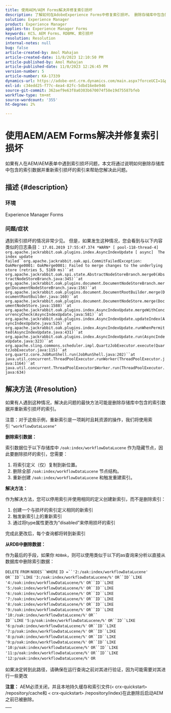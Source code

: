 ```yaml
---
title: 使用AEM/AEM Forms解决并修复索引损坏
description: 了解如何在AdobeExperience Forms中修复索引损坏。 删除存储库中包含的索引数据，并重新索引损坏的索引。
solution: Experience Manager
product: Experience Manager
applies-to: Experience Manager Forms
keywords: KCS、AEM Forms、RDBMK、索引损坏
resolution: Resolution
internal-notes: null
bug: false
article-created-by: Amol Mahajan
article-created-date: 11/8/2023 12:10:50 PM
article-published-by: Amol Mahajan
article-published-date: 11/8/2023 12:26:45 PM
version-number: 5
article-number: KA-17339
dynamics-url: https://adobe-ent.crm.dynamics.com/main.aspx?forceUCI=1&pagetype=entityrecord&etn=knowledgearticle&id=de7689d8-2f7e-ee11-8179-6045bd006704
exl-id: c34edd25-f77c-4ea4-82fc-5dbd16e8e946
source-git-commit: 362aef9e63f8a0303b670074f58e19d75587bfeb
workflow-type: tm+mt
source-wordcount: '355'
ht-degree: 2%

---
```


# 使用AEM/AEM Forms解决并修复索引损坏


如果有人在AEM/AEM表单中遇到索引损坏问题，本文将通过说明如何删除存储库中包含的索引数据并重新索引损坏的索引来帮助您解决此问题。

## 描述 {#description}


### <b>环境</b>

Experience Manager Forms



### <b>问题/症状</b>

遇到索引损坏的情况非常少见。 但是，如果发生这种情况，您会看到与以下内容类似的日志条目：
`17.01.2019 17:55:47.374 *WARN* [ pool-118-thread-4]  org.apache.jackrabbit.oak.plugins.index.AsyncIndexUpdate [ async]  The index update failed``org.apache.jackrabbit.oak.api.CommitFailedException: OakMerge0001: OakMerge0001: Failed to merge changes to the underlying store (retries 5, 5169 ms)``at org.apache.jackrabbit.oak.spi.state.AbstractNodeStoreBranch.merge0(AbstractNodeStoreBranch.java:345)``at org.apache.jackrabbit.oak.plugins.document.DocumentNodeStoreBranch.merge(DocumentNodeStoreBranch.java:156)``at org.apache.jackrabbit.oak.plugins.document.DocumentRootBuilder.merge(DocumentRootBuilder.java:160)``at org.apache.jackrabbit.oak.plugins.document.DocumentNodeStore.merge(DocumentNodeStore.java:1588)``at org.apache.jackrabbit.oak.plugins.index.AsyncIndexUpdate.mergeWithConcurrencyCheck(AsyncIndexUpdate.java:581)``at org.apache.jackrabbit.oak.plugins.index.AsyncIndexUpdate.updateIndex(AsyncIndexUpdate.java:525)``at org.apache.jackrabbit.oak.plugins.index.AsyncIndexUpdate.runWhenPermitted(AsyncIndexUpdate.java:431)``at org.apache.jackrabbit.oak.plugins.index.AsyncIndexUpdate.run(AsyncIndexUpdate.java:323)``at org.apache.sling.commons.scheduler.impl.QuartzJobExecutor.execute(QuartzJobExecutor.java:115)``at org.quartz.core.JobRunShell.run(JobRunShell.java:202)``at java.util.concurrent.ThreadPoolExecutor.runWorker(ThreadPoolExecutor.java:1164)``at java.util.concurrent.ThreadPoolExecutor$Worker.run(ThreadPoolExecutor.java:634)`

## 解决方法 {#resolution}


如果有人遇到这种情况，解决此问题的最快方法可能是删除存储库中包含的索引数据并重新索引损坏的索引。

注意：对于这些示例，重新索引是一项耗时且耗资源的操作，我们将使用索引 `"workflowDataLucene"`

<b>删除索引数据： </b>

索引数据位于以下存储库中 `/oak:index/workflowDataLucene` 作为隐藏节点，因此要删除损坏的索引，您需要：

1. 将索引定义（仅）复制到新位置。
2. 删除全部 `/oak:index/workflowDataLucene` 节点结构。
3. 重新创建 `/oak:index/workflowDataLucene` 和触发重建索引。


<b>解决方法：</b>

作为解决方法，您可以停用索引并使用相同的定义创建新索引，而不是删除索引：

1. 创建一个与损坏的索引定义相同的新索引
2. 触发新索引上的重新索引
3. 通过将type属性更改为“disabled”来停用损坏的索引


完成此更改后，每个查询都将转到新索引

<b>从RDB中删除数据：</b>

作为最后的手段，如果你 `RDBmk`，则可以使用类似于以下的as查询来分析以直接从数据库中删除索引数据：

`DELETE` `FROM` `NODES``WHERE`
`ID =``'2:/oak:index/workflowDataLucene'` `OR``ID``LIKE` `'3:/oak:index/workflowDataLucene/%'` `OR``ID``LIKE` `'4:/oak:index/workflowDataLucene/%'` `OR``ID``LIKE` `'5:/oak:index/workflowDataLucene/%'` `OR``ID``LIKE` `'6:/oak:index/workflowDataLucene/%'` `OR``ID``LIKE` `'7:/oak:index/workflowDataLucene/%'` `OR``ID``LIKE` `'8:/oak:index/workflowDataLucene/%'` `OR``ID``LIKE` `'9:/oak:index/workflowDataLucene/%'` `OR``ID``LIKE` `'10:/oak:index/workflowDataLucene/%'` `OR`` ` <br>`ID``LIKE` `'5:p/oak:index/workflowDataLucene/%'` `OR``ID``LIKE` `'6:p/oak:index/workflowDataLucene/%'` `OR``ID``LIKE` `'7:p/oak:index/workflowDataLucene/%'` `OR``ID``LIKE` `'8:p/oak:index/workflowDataLucene/%'` `OR``ID``LIKE` `'9:p/oak:index/workflowDataLucene/%'` `OR``ID``LIKE` `'10:p/oak:index/workflowDataLucene/%'` `OR``ID``LIKE` `'11:p/oak:index/workflowDataLucene/%'` `OR``ID``LIKE` `'12:p/oak:index/workflowDataLucene/%'` `OR`<br> <br>
如果决定转到此路径，请确保在运行查询之前对其进行验证，因为可能需要对其进行一些更改

<b>注意：</b> AEM必须关闭，并且本地持久缓存和索引文件(`<` crx-quickstart`>` /repository/cache和 `<` crx-quickstart`>` /repository/index)在此删除后启动AEM之前已被删除。


|   |
| --- |
